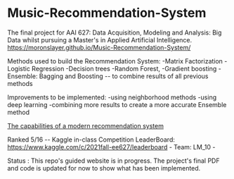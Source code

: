 # Music-Recommendation-System

The final project for AAI 627: Data Acquisition, Modeling and Analysis: Big Data whilst pursuing a Master's in Applied Artificial Intelligence.
https://moronslayer.github.io/Music-Recommendation-System/


Methods used to build the Recommendation System:
-Matrix Factorization
-Logistic Regression
-Decision trees
-Random Forest,
-Gradient boosting
-Ensemble: Bagging and Boosting --  to combine results of all previous methods 

Improvements to be implemented:
-using neighborhood methods 
-using deep learning
-combining more results to create a more accurate Ensemble method 

[The capabilities of a modern recommendation system](https://www.linkedin.com/posts/deeplearningai_the-batch-tiktoks-recommender-revealed-activity-6877004327668477952-iRtJ)

Ranked 5/16 -- Kaggle in-class Competition
LeaderBoard: https://www.kaggle.com/c/2021fall-ee627/leaderboard - Team: LM_10 - 

Status : This repo's guided website is in progress. The project's final PDF and code is updated for now to show what has been implemented. 

